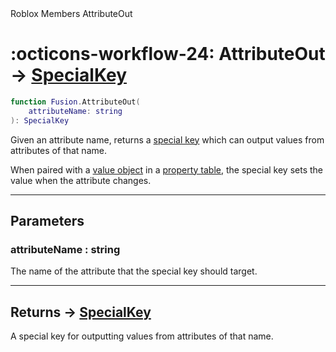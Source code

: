 <nav class="fusiondoc-api-breadcrumbs">
	<span>Roblox</span>
	<span>Members</span>
	<span>AttributeOut</span>
</nav>

<h1 class="fusiondoc-api-header" markdown>
	<span class="fusiondoc-api-icon" markdown>:octicons-workflow-24:</span>
	<span class="fusiondoc-api-name">AttributeOut</span>
	<span class="fusiondoc-api-type">
		-> <a href="../../types/specialkey">SpecialKey</a>
	</span>
</h1>

```Lua
function Fusion.AttributeOut(
	attributeName: string
): SpecialKey
```

Given an attribute name, returns a [special key](../../types/specialkey) which 
can output values from attributes of that name.

When paired with a [value object](../../../state/types/value) in a
[property table](../../types/propertytable), the special key sets the value when
the attribute changes.

-----

## Parameters

<h3 markdown>
	attributeName
	<span class="fusiondoc-api-type">
		: string
	</span>
</h3>

The name of the attribute that the special key should target.

-----

<h2 markdown>
	Returns
	<span class="fusiondoc-api-type">
		-> <a href="../../types/specialkey">SpecialKey</a>
	</span>
</h2>

A special key for outputting values from attributes of that name.